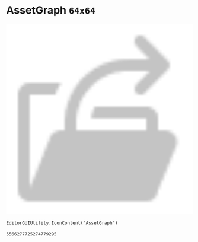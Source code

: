 # AssetGraph `64x64`
<img src="/img/AssetGraph.png" width=512 height=512>

``` CSharp
EditorGUIUtility.IconContent("AssetGraph")
```
```
5566277725274779295
```
